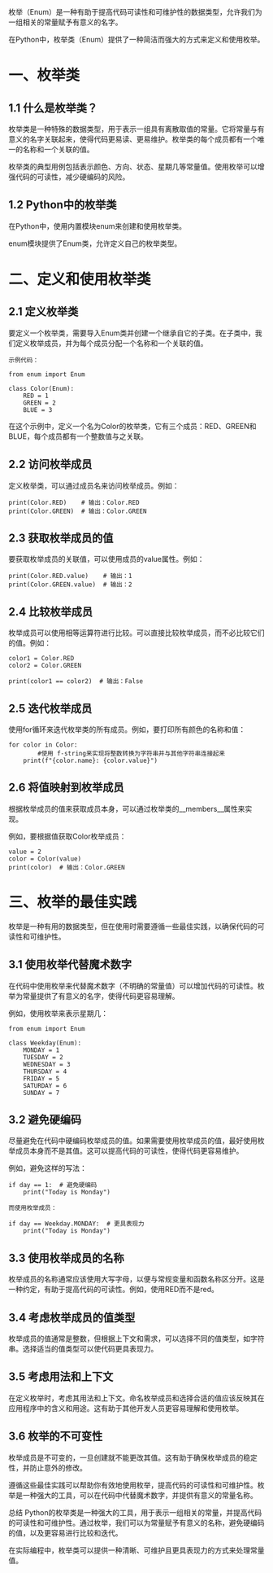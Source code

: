 枚举（Enum）是一种有助于提高代码可读性和可维护性的数据类型，允许我们为一组相关的常量赋予有意义的名字。

在Python中，枚举类（Enum）提供了一种简洁而强大的方式来定义和使用枚举。

# 一、枚举类

## 1.1 什么是枚举类？

枚举类是一种特殊的数据类型，用于表示一组具有离散取值的常量。它将常量与有意义的名字关联起来，使得代码更易读、更易维护。枚举类的每个成员都有一个唯一的名称和一个关联的值。

枚举类的典型用例包括表示颜色、方向、状态、星期几等常量值。使用枚举可以增强代码的可读性，减少硬编码的风险。

## 1.2 Python中的枚举类

在Python中，使用内置模块enum来创建和使用枚举类。

enum模块提供了Enum类，允许定义自己的枚举类型。

# 二、定义和使用枚举类

## 2.1 定义枚举类

要定义一个枚举类，需要导入Enum类并创建一个继承自它的子类。在子类中，我们定义枚举成员，并为每个成员分配一个名称和一个关联的值。

```
示例代码：

from enum import Enum

class Color(Enum):
    RED = 1
    GREEN = 2
    BLUE = 3
```


在这个示例中，定义一个名为Color的枚举类，它有三个成员：RED、GREEN和BLUE，每个成员都有一个整数值与之关联。

## 2.2 访问枚举成员

定义枚举类，可以通过成员名来访问枚举成员。例如：

```
print(Color.RED)    # 输出：Color.RED
print(Color.GREEN)  # 输出：Color.GREEN
```



## 2.3 获取枚举成员的值

要获取枚举成员的关联值，可以使用成员的value属性。例如：

```
print(Color.RED.value)    # 输出：1
print(Color.GREEN.value)  # 输出：2
```



## 2.4 比较枚举成员

枚举成员可以使用相等运算符进行比较。可以直接比较枚举成员，而不必比较它们的值。例如：

```
color1 = Color.RED
color2 = Color.GREEN

print(color1 == color2)  # 输出：False
```



## 2.5 迭代枚举成员

使用for循环来迭代枚举类的所有成员。例如，要打印所有颜色的名称和值：

```
for color in Color:
		#使用 f-string来实现将整数转换为字符串并与其他字符串连接起来
    print(f"{color.name}: {color.value}")
```



## 2.6 将值映射到枚举成员

根据枚举成员的值来获取成员本身，可以通过枚举类的__members__属性来实现。

例如，要根据值获取Color枚举成员：

```
value = 2
color = Color(value)
print(color)  # 输出：Color.GREEN
```



# 三、枚举的最佳实践

枚举是一种有用的数据类型，但在使用时需要遵循一些最佳实践，以确保代码的可读性和可维护性。

## 3.1 使用枚举代替魔术数字

在代码中使用枚举来代替魔术数字（不明确的常量值）可以增加代码的可读性。枚举为常量提供了有意义的名字，使得代码更容易理解。

例如，使用枚举来表示星期几：

```
from enum import Enum

class Weekday(Enum):
    MONDAY = 1
    TUESDAY = 2
    WEDNESDAY = 3
    THURSDAY = 4
    FRIDAY = 5
    SATURDAY = 6
    SUNDAY = 7
```



## 3.2 避免硬编码

尽量避免在代码中硬编码枚举成员的值。如果需要使用枚举成员的值，最好使用枚举成员本身而不是其值。这可以提高代码的可读性，使得代码更容易维护。

例如，避免这样的写法：

```
if day == 1:  # 避免硬编码
    print("Today is Monday")

而使用枚举成员：

if day == Weekday.MONDAY:  # 更具表现力
    print("Today is Monday")
```



## 3.3 使用枚举成员的名称

枚举成员的名称通常应该使用大写字母，以便与常规变量和函数名称区分开。这是一种约定，有助于提高代码的可读性。例如，使用RED而不是red。

## 3.4 考虑枚举成员的值类型

枚举成员的值通常是整数，但根据上下文和需求，可以选择不同的值类型，如字符串。选择适当的值类型可以使代码更具表现力。

## 3.5 考虑用法和上下文

在定义枚举时，考虑其用法和上下文。命名枚举成员和选择合适的值应该反映其在应用程序中的含义和用途。这有助于其他开发人员更容易理解和使用枚举。

## 3.6 枚举的不可变性

枚举成员是不可变的，一旦创建就不能更改其值。这有助于确保枚举成员的稳定性，并防止意外的修改。

遵循这些最佳实践可以帮助你有效地使用枚举，提高代码的可读性和可维护性。枚举是一种强大的工具，可以在代码中代替魔术数字，并提供有意义的常量名称。

总结
Python的枚举类是一种强大的工具，用于表示一组相关的常量，并提高代码的可读性和可维护性。通过枚举，我们可以为常量赋予有意义的名称，避免硬编码的值，以及更容易进行比较和迭代。

在实际编程中，枚举类可以提供一种清晰、可维护且更具表现力的方式来处理常量值。

